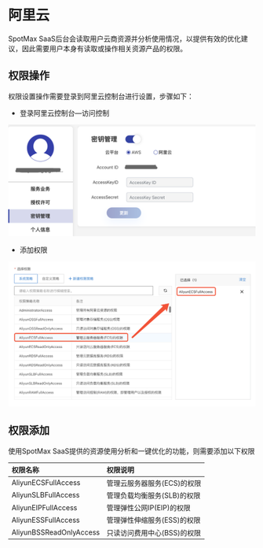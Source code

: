 # 阿里云

SpotMax SaaS后台会读取用户云商资源并分析使用情况，以提供有效的优化建议，因此需要用户本身有读取或操作相关资源产品的权限。

## 权限操作

权限设置操作需要登录到阿里云控制台进行设置，步骤如下：

* 登录阿里云控制台—访问控制

![](../../.gitbook/assets/image%20%28135%29.png)

* 添加权限

![&#x914D;&#x7F6E;&#x7B56;&#x7565;](../../.gitbook/assets/image%20%28153%29.png)

## 权限添加

使用SpotMax SaaS提供的资源使用分析和一键优化的功能，则需要添加以下权限

| 权限名称 | 权限说明 |
| :--- | :--- |
| AliyunECSFullAccess | 管理云服务器服务\(ECS\)的权限 |
| AliyunSLBFullAccess | 管理负载均衡服务\(SLB\)的权限 |
| AliyunEIPFullAccess | 管理弹性公网IP\(EIP\)的权限 |
| AliyunESSFullAccess | 管理弹性伸缩服务\(ESS\)的权限 |
| AliyunBSSReadOnlyAccess | 只读访问费用中心\(BSS\)的权限 |




